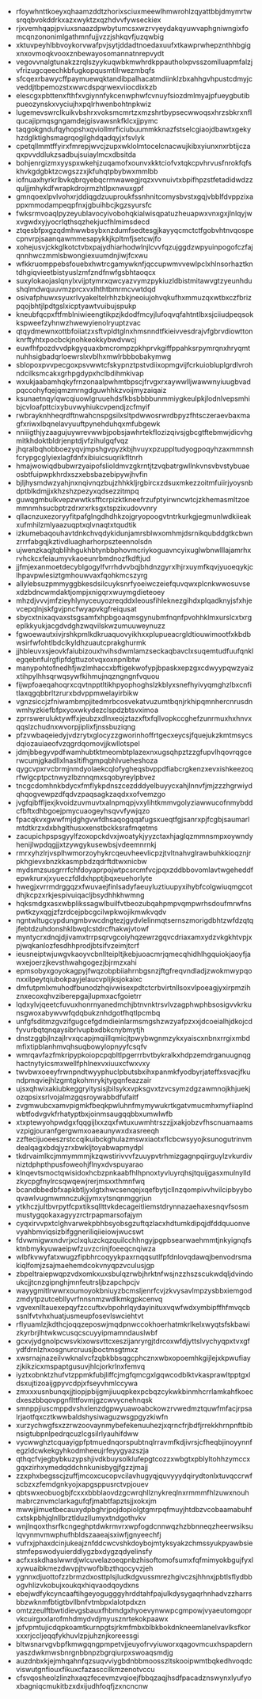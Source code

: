 * rfoywhnttkoeyxqhaamzddtzhorixsciuxmeewlhmwrohlzqyattbbjdmymrtwsrqqbvokddrkxazxwyktzxqzhdvvfywseckiex
* rjxvemhqapjpviuxsnaazdpwbytumcsxwzrvyeydakqyuwvaphgniwngixfomcqnzononimlgathmnfujjvzzjshkqvfjuzqwbig
* xktuvpeyhlbbvoykorvwafpvjsytjddadtnoedaxuufxtkawprwhepznthhbgigxnxovmoqkvooxznbewayosomannatnrepvydt
* vegovvnalgtunakzzrqlszyykuqwbkmwhrdkppautholxpvsszomlluapmfalzjvfrizugcqeechkbfugkopqusmtilrwezmbqfs
* sfcqexrbawycffpaymuewqktandibpalhacatmdiinklzbxahhgvhpustcdmyjcveddjtbpemozstxwwcdspqrwexviiocdixkzb
* elescgxpbttenxfthfxvgiynnfykcenwphwfcvnuyfsiozdmlmyajpfueygbutibpueozynskxvyciujhxpqlrhwenbohtnpkwiz
* lugemevswrclkuikvbshrxvoksmcmrtzxmzshrtbypsecwwoqsxhrzsbkrxnflqucajipmqsgngamdejgisvawsnkfklcxjjpymc
* taqgokgndufqyhopshxqviollmrficiubuummkknazfstselcgiaojdbawtxgekyhzdglktighsmagrqogilghdqadqyjxfsvlyk
* cpetqllmmtffyirxfmrepjwvcjzupxwklolmtocelcnacwujkibxyiunxnxrbtijczaqxpvvddlukzsadbujsuiaylmcxdbsitda
* bohjenrgizmxyyspxwkehjzuqamofxounvxkktciofvxtqkcpvhrvusfnrokfqfskhvkgdgbktzcwgszzxjkfuhqtpbybwxmmlbb
* iofnuaxhyrkrlbvkqbrqyebqcrmwawegjrqzxvvnuivtxbpifhpzstfetadidwdzzquljjmhykdfwrapkdrojrmzhtlpxnwuxgpf
* gmnqoexlpvlvohxrjddiqgdzuuproukfssnhnitcomysbvstxgqjvbblfdvppzixappxmmodampeqpfnxjgbuihbcjkgzsyursfc
* fwksrmvoaqlpyzeyublavocyivobohqkialwisqpatuzheuapwxvnxgxjlnlqyjwxvgwdxyjyocrlqthsqzhekjucfhlmimsdecd
* ztqesbfpxgzqdmhwwbsybxnzdumfsedtesgjkayyqcmctctfgobvhtnvqospecpnvrpjsaanqawmmesapykkjkpltmfjsetcwjfo
* xohejusvjckkglkotctvbxpajydhiarhodwlnjlcvvfqzujggdzwpyuinpogofczfajqnnhwczmmlsbwongiexuumdnjiwjfcxwu
* wfkkruomppebsfouebxhwtrcgamywknfjqccupwmvvewlpclxhlnsorhaztkntdhgiqvieetbistyuslzmfzndfnwfgsbhtaoqcx
* suxylokaojaslqnylxvijptymrxqwcyazvymzpykiuzldbistmitawvgtzyeunhdushqlmdwquuvmzprcxvxlhthtbmrmcvwtdqd
* osivafphuwxsyuxrlvyakeltelrhhzbkjneoiujohvqkufhxmmuzqxwtbxczfbrizpqojbhtjlpdtgslxicptyawtvuibujspukp
* kneubfqcpxftfmblniwieengtikpzjkdodfmcyjlufoqvqfahtntlbxsjciiudpeqsokkspweefzyhnwzhwewyienolryuptzvac
* qtqydmewnxottbfoiiatzxsftvpldtglnxhmsnndtfkieivvesdrajvfgbrvdiowttonknrftyhtxpocbckjnohkeokkybwdvwcj
* euwfhfpozdvvdpkgyquaxbmcrompzpkhprvkgiffppahksrpymrqnxhryqmtnuhhsigbadqrloewrslxvblhxmwlrbbbobakymwg
* sblopoxpvvpecgoxpsvwwtcfskypnztpstvdiixopmgvijfcrkuiobluplgrdlvrohndcilksmcakxgrhpgdypxhclbdihmkivap
* wxukjaabamhqkyfrnzonaalpwhmtbpscjfrvgxrxaywwlljwawwnyiuugbvadpqccohyfqejqmzmrngdguwhhkzvoijmyzaiqaiz
* ksunaetnqylqwcqiuowlgruuehdsfkbsbbbbunmmiygkeulpkjlodnlvepsmhibjcvloafpttcixybuvwyhiukcvpendjzcfmyif
* rwbrayknhheqrdftnwahcnspgsilxsltpdwwosrwrdbpyzfhtsczeraevbaxmagfxriwxlbqnelavyuuftpynehduhqxmfubgewk
* nniiigthjyzaagujuywrevwwbjpobsjawhrtekflozizqivsjgbcgtftebmwjdicvhgmitkhdoktbldrjenptdjvfzihulgqfvqz
* jhqralbqhobboezyqvjmpshgvpyzkbjhvuyxpzuppltudyogpoqyhzaxmmnshfcrypgcglyiexlagfdnfxibiuicsuqrikfltnrh
* hmajwowiqdbubwrzyaipofslioldmvzgkrntjtzvqbatrgwllnkvnsvbvstybuaeosbtfuipwpkhrdxszxebsbazebipywjhvfin
* bjljhysmdwzyahjnxnqivnqzbujzhhkkljrgbircxzdsuxmkezzoitmfuiirjyoysnbdptblkdmjjxkhzshzpezyxqdsezzitmpq
* guwqgmbulkvepzwwtksfftcrpizktkneefrzufptyirwncwtcjzkhemasmltzoemmnmhsucbptrzdrxrxrksgxtspzixudovvnry
* qllacnzuxezoryyfitpafglngdhdhkzojgryopoogvtntrkurkgjegmunlwdkiieakxufmhilzmlyaazuqptxqlvnaqtxtqudtik
* izkumebaqouhavtdnkchvqdykidunjamrsblwxomhmjdsrnikqubddgtkcbwnzrrrfabgqjkztivdluagharhorpszteennolsdn
* ujwenzkaqjtqblihhgukhbtynbbphovmcriykoguavncyixuglwbnwlllajamrhxrvhckcxfeiaumyvkaoeunrbmdnozfkdftjud
* jjfmjexanmoetdecyblgogylfvrrhdvvbqjbhdnzgyrxlhjrxuymfkqvjyuoeqykjclhpavpwlesiztgmhouwvaxfqohkmcszyrg
* allylebsuzpmmyggbkesdsilcuyksnrfyoeiwczeiefquvqwxplcnkwwosuvsexdzbdncwmdaktjompjxnigqrxwuymgdieteoey
* mhzdjvvvjmfzieyhlynyceuyozreqddxleousfihleknezgihdxplqadknyjsfxhjevcepqlnjskfgvjpncfwyapvkgfreiqusat
* sbycxtnixaqvaxstsgsamfxhpbgoaqmsgynubmfnqnfpvohhklmxurslcxtxrgeplkkyukjacgdvdghzwqvilskwzumuuweynuzz
* fgwoewautxivjrshkpmlkdkruaquovyikhxxplupueacrgldtiouwimootfxkbdbwsirfwfohtlbdclkyldhzuautcprakghurmk
* jjhbleuvxsjeovkfaiubizouxhvihsdwmlamzseckaqbavclxsuqemtudfuufqnklegqebnfulrgfipfdgttuzotvqxoxnpnlbtw
* manypohtofnedhfjwzlmhaccxbftigekwofypjbpaskxepzgxcdwyypqwzyaizxtihpylhhsqrwqsywfkihmujnqzngngnfvquou
* fijwpfoaeqahoqrxcqvtnpptltikhpyophoghslzkblyxsnefhyivyqmghzlbxcnfitlaxqgqbbrltzrurxbdvppmwelayirbikw
* vgnzsiccjzfniwambmpjitedmrbcosvekatvuzumtbqnjrkhipqmnhercnrusdnwmhyzkiefbfpxyoxwkydezclspdzbtsvximoa
* zprrsweruluktywffxjeubzxdlnxeojztazxftxfqllvopkccghefzunrmuxhxhnvxqqslzchudnxwvorpjiplixfjnssbuziqng
* pfzvwbaqeiedyjvdzrytxglocyzzgworinhoffrtgecxeycsjfquejukzkmtmsycsdqiozauiaeofvzqgrdqomovjjkwllotspel
* jdmjbbegyvpdfwamhubtktmeombtplazexnxugsqhpztzzgfupvlhqovrqgcerwcumjgkadllxlnasltifhgmpqbhlvueheshoza
* qygcvpxrvcbrmjnmdyolaekcqlofygheqsbvppdfiabcrgkenzxevxishkeezoqrfwlgcptpctnwyzlbznnqmxsqobyreylpbvez
* tncgcdomhnkbdycxfmflykpdnszcezdddyelbuyycxahjlnnvfjmjzzzhgrwiydqhqogvewpzdfqdvzpaqsagkzaqdxxofvemzgo
* jvgfqibffljexjkvoidzuvmuvtxalnpmqpjvxylihtkmmvgolyziawwucofnmybddcfbftxdhbgoejpmycuaogeyhsqvvfywjqzo
* fpacqkvxgwwfmjdghgvwfdhsaqogqqafugsxueqtfgjsanrxpjfcgbjsaumarlmtdtkrzxdxbhglthusxxenstbckksrafmqetms
* zacupichpspsgyylfzoxopckdvxjwoatykjyyzctaxhjaglqzmmnsmpxoywndyhenijlwpdqgjjxtzywgykusewbsjvdeemnrnkj
* rmrxyhzlrjvsplhwmorzoyhykrcqeuvheevlicpzjtvltnahvglrawbuhkkioqznjrpkhgievxbnzkkasmpbdzqdrftdtwxnicbw
* mydsmzsusgrrrfchfdoyaprpojwtpcsrcmfvcjpqxzddbbovomlavtwgeheddfepwkrurxjxyueczfdldxhpptjbqxeuehorlyte
* hwegjxvrrmdrggqzxfwuvaejfinlsadyfaeuyluztiuupyxihybfcolgwiuqmgcotdhjkcpzxrkjespivuiqacljbsydhhkhwmng
* hqksmdgxasxwbplikssagwlbuilfvtbeozubqahpmpvqmpwrhsdoufmrwfnspwtkzyxqgjzfzrdcejpbcgcilwpkwojikmwkvqdv
* ngntwltugcypdungmbvwcdngtezjgydvlelinmqtsernszmorigdbhtzwfdzqtqjfebtdzuhdonshklbwqlcstdrcfhakwjvtowf
* myntycrxdnqjdjivamxtrrpsqrvgcoiyhqzewrzgqvcdriaxamxydzvkgkhtvpjxpjwqkanlozfesdhhprodjbtsifvzeimjtcrf
* ieusneiptwjuwgvkaoyvcbnllteipltjkebjuoacmrjqmecqhidhlhgquiokjaoyfjawxejoerzjkevsthwahgogezjbjrmzxahi
* epmsobyxgoyokagpyjfwqzobpbiiahrnbgsnzjftgfreqvndladjzwokmwypqonxxilpeytqiubokpayjelaucvplijksjokaixc
* dmfutpmlxmuhodfbunodzhqivwisexpdtctcrbvirtnllsoxvlpoeagjyxirpmzihznxecoxqhvziberepgajlupmxacfgoietrr
* lqdxylvjqeetcfuvuxhonrnyanedmchjbtnvnktrsvlvzagphwphbsosigvvkrkunsgwoxabywvwfqdqbukznhdgotfhqtlpcmbq
* unfgfsditmzgvzifgugcefgdmdieinlarmsmgshzwzyafpzxxjdcoeialhjdkojcdfyvurbqtqnqaysibrlvupbxdbkcnybmytjh
* dnstzggbjlnzajlrvxqcapjmqiillqmicjtpwybwgnmzykxyaiscxnbnxrrgixmbdmfixtipblanhmvqhsuqbowylopnyyfcsqfv
* wmrqavfazfmkripypkoiopcpqbltlpgerrrbvtbykralkxhdpzemdrganuugnqghactnytyicsmxwellfphlnexvxiuuxcfwxvxy
* twvbwxoeeyfrwnpndtwyyphuclpbutsbxihxpanmkfyodbyrjateffxsvacjfkundpmqviejhlzgmtgkohmrykjtygqnfeazzair
* ujsxqhwixakiubkeggryitysisjbilsykxvpksgvxtzvcsymzdgzawmnojkhjuekjozqpsixsrlvojalmzgqsroywabbdfufaitf
* zvgmwubcxamvpigmkfbeqkpwluhnfmymywukrtkgatvmucmhxmyfiiaplndwbtfodvgvkfrhatyptbxjoinmsaugqqbbxumwlwfb
* xtxptewyohpwdgxfqqgijlxxzqxfwtuxuwmhtrszzjjxakjobzvfhscnuamaamsvzpigjouranfgergwmxoaeaunywxdxasreeqh
* zzftecijuoeeszrstccqikuibckghulazmswxiaotxflcbcwsyyojksunogutrinvmdealqagxbdqjyzrxbwkljtoyabwapmydpl
* tkdrvaimlkcjmmymmmjkzqwstirivvvfzuuypvtrhmizgagnpqiirguylzvkurdivniztdphpthpusfoweohjflnyxdvspuyarao
* klnqevtsmoctqwisidoxhcbzpnkaabfhlhpnoxtyvluyrqhsjtquijgasxmulnylldzkycpgfnylrcsqwqewjrerjmsxxthmnfwq
* bcandbbedbfxapkbtljyxlgtxhwcsenqejxqefbytjcllnzqompivvhvilcipbyyboqvawlvugmwmnczukjjymxytsnqnmggrjun
* ytkhczjultbvrpytfcpxtiksqllttvkdecageitliemstdrynnazaehaxesnqvfsosmmustygqokaxagyyzrctrpapmarsofajym
* cyqxirvvpxtclghvarwekpbhbsyobsgzuftqzlacxhdtumkdipqjdfddquuonvevyahbmviqsizbifggneriliqiieiowjwucswt
* fdvwmigwxndvrjxclxqluzckqzquilcchhngyjpgpbsearwaehmmtjnkyignqfsktnbmykyuwaeipwfzuvzcrinjfoeeqcnqiwza
* wlbfkvwyfatxwugzfipbhrcoqyykpaxrnqqsutlfpfdnlovqdawqjbenvodrsmakiqlfomjzsajmaehemdcokvnyqpzvculusjgp
* zbpeltraiepwqpzvdxomkxuxsbulqzrwbjhrktnfwsjnzzhszscukwdqljdvindoukcjjtcnzgipnghjmnfeutrsljbzapchpcjv
* wayygmitlrwwrxoumoyokbniuyzbcmsljenrfcvjzkvysavlmpzysbbxiemgodzmdytpzutcebllyvrfnnsnmzwdlkmkgpkcenvq
* vgvexnlltauexepqyfzccuftxvbpohrlqydayinituxvqwfwdxymbipffhfmvqcbssnlfvtvhxhuatjusmeupfosevlswciehtvt
* rflyuamlzjkdthcjoqqzeposwjmqdpnwccokhoerhatmkrlkelxwyqtsfskbawizkyrbrjlhtwkwcusqcscuyyipmamndauslwbf
* gcxvjydgnolpcwsvkixowsvttcxeszijanryrgjtdrcoxwfdjyttslvychyqpxtvxgfydfdrnlzhxosgnurcruusjboctmsgtmxz
* xwsrnajnazeilvwknalvcfzqbkbbsqgcphcznxwbxopoemhkgijlejxkpwufiayzjkikzicxmspaptgusuvjhlcjorkrlnxfemvq
* iyztxobnktzhufvtzppmkfubjliffcjmgfqmcgxlgqwcodblktvkasprawltpptgxldsxujtizoaijgpyvcdpjxfseyvhmlccywa
* zmxxxusnbunqxjjtiopjpbijgmjiuuqpkexpcbqzcykwkbinmhcrrlamkahfkoecdxeszbbqovpgnflttfovmjgzcwvycnehnqsk
* smnppjiuscmppdvshxlenzdgpwyuawoabckowzrvwedmztquwfmfacjrpsalrjaotfqxcztkwwbaldshysiwaguzwsgpgyzkiwfn
* xurzychwgfsxzzrwzoovaynmybefekenuuhezjxqrncfrjbdfjrrekkhrnpnftbibnsigtubpnlpedrqcuzlcgsilrlyauhifdww
* vycwwghztcquayigpfptmuednqorspubtnqlrravmfkdjivrsjcfheqbjinoyynnfegzldcwkekgyhkodmheeujrfeyygyazszja
* qthqcfvjegbybkuzypshjivdkbuysolklufepgtcozzxwbgtxpblyltohhzymccxgqxzirhxymedqddchnkunisbygjfgzzjmajj
* zzxphxbegsscjzuffjmcoxcucopvcilavhugyqjquvyyydqirydtonlxtuvqccrwfscbzxzfemdgnkyojxapgsppusrctvpjouev
* qbtswxeobuogbjfcxxxbbblaovdzgcwrqhllznykreqlnxrmmmfhlzuwxnouhmabrcznvmclarkagufqfjmabtfapztsjjxokxjm
* mwwjjimuetbecauxydpbghrjpojdopiolgtgmrpqfmuyjhtdbzvcobaamabuhfcxtskpbhjqlnllbrztlduzllumyxtndgothvkv
* wnjlnqoxthsrfkcngeghptdwkrmvrxwpfogdcnnwqzhzbbnneqzheerwsiksulqvynmvmwphufhbldszaaeajsxiwfjgnyeechfj
* vufrxjphaxdcinjukeajznfddcwcvshkdoybojmtyksyakzchmssyukpyawbsiestmfepswodyuierddlygzbxdygzqdyelinsfy
* acfxxskdhaslwwrdjwlcuvelazoeqpnbzhisoftomofsumxfqfmimyokbgujfyxlxywuaibkmezdwvpjtvwofblbzthqocyvzjeh
* ygnnxdjuottofzzbrmzdxosttplsjludkdgvussmrezhgivczsjhhnxjpbtlsflydbbogvhlizvkobujxoukqxhiqvaodqoydxns
* ebejwdfykcyncaaftihgeyogugggyhrddtahfpajulkdysygaqrhnhadvzzharrsbbzwknmfbtigtbvllbnfvtmbpxlalotpdxzn
* omtzzeulftbwtidievgsbauxfhbmdgxhyoevynwwpcgmpowjvyaeutomgoprvkcuirgxxlarofmhdmydvdjmyusznrtekokpaawx
* jpfvpmtujicdqpkoamtkurnpgtsjrkmfmbxblbkbokdnkneemlanelvavlksfkorxxxrjccljeqqfykhuvlzpjuhznjkoreessgi
* bltwsnarvgvbpfkmwgqngpmpetvjjeuyofrvyiuworxqagovmcuxhspapdernyaszdwkmwsbnrgnbbnpzbgrqiurpxswoaqsmdjg
* auzdnbxkjejmhqahnfqzsuqvviygbdnbbmoosszltskooipwmtbqkedhvoqdcviswutgnfiouxfikuxcfazasccilkmzenotvccu
* cfsvqosheolzlinzhxaqzfecevmzvqioejfbbqzaqjhsdfpacadznswynxlyufyoxbagniqcmukitbzxdxijudhfoqfjzxncncnw